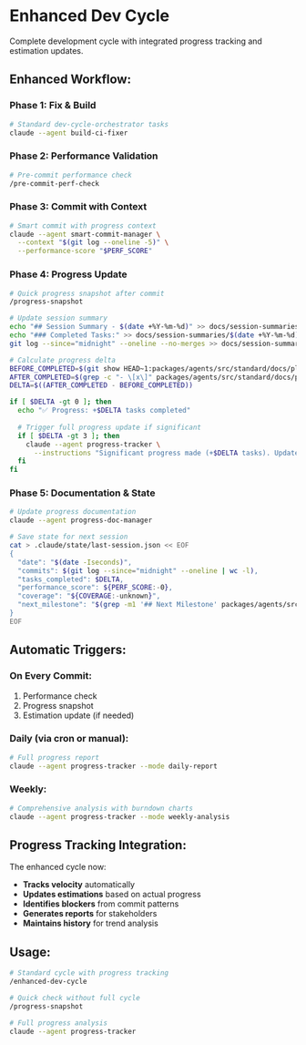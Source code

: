 # Enhanced Dev Cycle

Complete development cycle with integrated progress tracking and estimation updates.

## Enhanced Workflow:

### Phase 1: Fix & Build
```bash
# Standard dev-cycle-orchestrator tasks
claude --agent build-ci-fixer
```

### Phase 2: Performance Validation
```bash
# Pre-commit performance check
/pre-commit-perf-check
```

### Phase 3: Commit with Context
```bash
# Smart commit with progress context
claude --agent smart-commit-manager \
  --context "$(git log --oneline -5)" \
  --performance-score "$PERF_SCORE"
```

### Phase 4: Progress Update
```bash
# Quick progress snapshot after commit
/progress-snapshot

# Update session summary
echo "## Session Summary - $(date +%Y-%m-%d)" >> docs/session-summaries/$(date +%Y-%m-%d).md
echo "### Completed Tasks:" >> docs/session-summaries/$(date +%Y-%m-%d).md
git log --since="midnight" --oneline --no-merges >> docs/session-summaries/$(date +%Y-%m-%d).md

# Calculate progress delta
BEFORE_COMPLETED=$(git show HEAD~1:packages/agents/src/standard/docs/planning/OPERATIONAL-PLAN.md | grep -c "- \[x\]" 2>/dev/null || echo 0)
AFTER_COMPLETED=$(grep -c "- \[x\]" packages/agents/src/standard/docs/planning/OPERATIONAL-PLAN.md)
DELTA=$((AFTER_COMPLETED - BEFORE_COMPLETED))

if [ $DELTA -gt 0 ]; then
  echo "✅ Progress: +$DELTA tasks completed"
  
  # Trigger full progress update if significant
  if [ $DELTA -gt 3 ]; then
    claude --agent progress-tracker \
      --instructions "Significant progress made (+$DELTA tasks). Update estimations and generate report."
  fi
fi
```

### Phase 5: Documentation & State
```bash
# Update progress documentation
claude --agent progress-doc-manager

# Save state for next session
cat > .claude/state/last-session.json << EOF
{
  "date": "$(date -Iseconds)",
  "commits": $(git log --since="midnight" --oneline | wc -l),
  "tasks_completed": $DELTA,
  "performance_score": ${PERF_SCORE:-0},
  "coverage": "${COVERAGE:-unknown}",
  "next_milestone": "$(grep -m1 '## Next Milestone' packages/agents/src/standard/docs/planning/OPERATIONAL-PLAN.md | cut -d: -f2)"
}
EOF
```

## Automatic Triggers:

### On Every Commit:
1. Performance check
2. Progress snapshot
3. Estimation update (if needed)

### Daily (via cron or manual):
```bash
# Full progress report
claude --agent progress-tracker --mode daily-report
```

### Weekly:
```bash
# Comprehensive analysis with burndown charts
claude --agent progress-tracker --mode weekly-analysis
```

## Progress Tracking Integration:

The enhanced cycle now:
- **Tracks velocity** automatically
- **Updates estimations** based on actual progress
- **Identifies blockers** from commit patterns
- **Generates reports** for stakeholders
- **Maintains history** for trend analysis

## Usage:
```bash
# Standard cycle with progress tracking
/enhanced-dev-cycle

# Quick check without full cycle
/progress-snapshot

# Full progress analysis
claude --agent progress-tracker
```